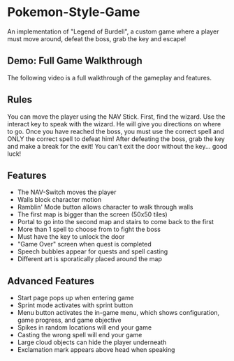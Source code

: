 # Pokemon-Style-Game
An implementation of "Legend of Burdell", a custom game where a player must move around, defeat the boss, grab the key and escape!

## Demo: Full Game Walkthrough
The following video is a full walkthrough of the gameplay and features.

## Rules
You can move the player using the NAV Stick. First, find the wizard. Use the interact key to speak with the wizard. He will give you directions on where to go. Once you have reached the boss, you must use the correct spell and ONLY the correct spell to defeat him! After defeating the boss, grab the key and make a break for the exit! You can't exit the door without the key... good luck!

## Features
- The NAV-Switch moves the player
- Walls block character motion
- Ramblin' Mode button allows character to walk through walls
- The first map is bigger than the screen (50x50 tiles)
- Portal to go into the second map and stairs to come back to the first
- More than 1 spell to choose from to fight the boss
- Must have the key to unlock the door
- "Game Over" screen when quest is completed
- Speech bubbles appear for quests and spell casting
- Different art is sporatically placed around the map

## Advanced Features
- Start page pops up when entering game
- Sprint mode activates with sprint button
- Menu button activates the in-game menu, which shows configuration, game progress, and game objective
- Spikes in random locations will end your game
- Casting the wrong spell will end your game
- Large cloud objects can hide the player underneath
- Exclamation mark appears above head when speaking
